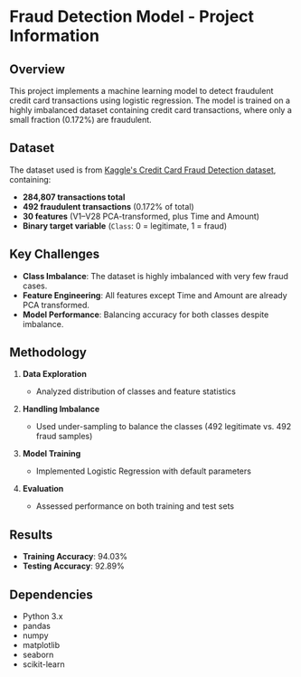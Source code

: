 # Fraud Detection Model - Project Information

## Overview

This project implements a machine learning model to detect fraudulent credit card transactions using logistic regression. The model is trained on a highly imbalanced dataset containing credit card transactions, where only a small fraction (0.172%) are fraudulent.

## Dataset

The dataset used is from [Kaggle's Credit Card Fraud Detection dataset](https://www.kaggle.com/datasets/mlg-ulb/creditcardfraud), containing:

- **284,807 transactions total**
- **492 fraudulent transactions** (0.172% of total)
- **30 features** (V1–V28 PCA-transformed, plus Time and Amount)
- **Binary target variable** (`Class`: 0 = legitimate, 1 = fraud)

## Key Challenges

- **Class Imbalance**: The dataset is highly imbalanced with very few fraud cases.  
- **Feature Engineering**: All features except Time and Amount are already PCA transformed.  
- **Model Performance**: Balancing accuracy for both classes despite imbalance.

## Methodology

1. **Data Exploration**  
   - Analyzed distribution of classes and feature statistics

2. **Handling Imbalance**  
   - Used under-sampling to balance the classes (492 legitimate vs. 492 fraud samples)

3. **Model Training**  
   - Implemented Logistic Regression with default parameters

4. **Evaluation**  
   - Assessed performance on both training and test sets

## Results

- **Training Accuracy**: 94.03%  
- **Testing Accuracy**: 92.89%

## Dependencies

- Python 3.x  
- pandas  
- numpy  
- matplotlib  
- seaborn  
- scikit-learn  


